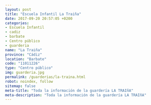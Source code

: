 ```yaml
---
layout: post
title: "Escuela Infantil La Traiña"
date: 2017-09-20 20:57:05 +0200
categories:
- Escuela Infantil
- cadiz
- barbate
- Centro público
- guarderia
name: "La Traiña"
province: "Cádiz"
location: "Barbate"
code: "11011226"
type: "Centro público"
img: guarderia.jpg
permalink: /guarderias/la-traina.html
robot: noindex, follow
sitemap: false
meta-title: "Toda la información de la guardería LA TRAIñA"
meta-description: "Toda la información de la guardería LA TRAIñA"
---
```

